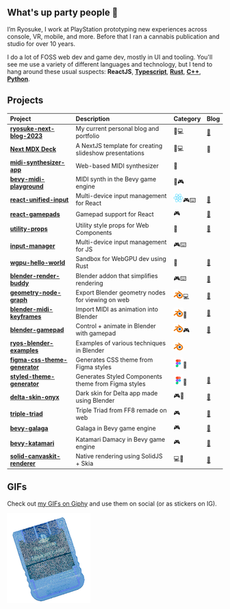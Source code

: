 ## What's up party people 🤘

I’m Ryosuke, I work at PlayStation prototyping new experiences across console, VR, mobile, and more. Before that I ran a cannabis publication and studio for over 10 years.

I do a lot of FOSS web dev and game dev, mostly in UI and tooling. You'll see me use a variety of different languages and technology, but I tend to hang around these usual suspects: **ReactJS**, [**Typescript**](https://github.com/whoisryosuke?tab=repositories&q=&type=source&language=typescript&sort=), [**Rust**](https://github.com/whoisryosuke?tab=repositories&q=&type=source&language=rust&sort=), [**C++**](https://github.com/whoisryosuke?tab=repositories&q=&type=source&language=c%2B%2B&sort=), [**Python**](https://github.com/whoisryosuke?tab=repositories&q=&type=source&language=python&sort=).

## Projects

| Project                                                                                    | Description                                            | Category                                | Blog                                                                                                                                                             |
| :----------------------------------------------------------------------------------------- | :----------------------------------------------------- | :-------------------------------------- | :--------------------------------------------------------------------------------------------------------------------------------------------------------------- |
| [**ryosuke-next-blog-2023**](https://github.com/whoisryosuke/ryosuke-next-blog-2023)       | My current personal blog and portfolio                 | 📘💻                                    | [🔗](https://whoisryosuke.com/blog/2024/the-vision-pro-redesign-of-2024)                                                                                         |
| [**Next MDX Deck**](https://github.com/whoisryosuke/next-mdx-deck)                         | A NextJS template for creating slideshow presentations | 📘💻                                    | 🔗                                                                                                                                                               |
| [**midi-synthesizer-app**](https://github.com/whoisryosuke/midi-synthesizer-app)           | Web-based MIDI synthesizer                             | 🎹                                      |                                                                                                                                                                  |
| [**bevy-midi-playground**](https://github.com/whoisryosuke/bevy-midi-playground)           | MIDI synth in the Bevy game engine                     | 🎹🎮                                    |
| [**react-unified-input**](https://github.com/whoisryosuke/react-unified-input)             | Multi-device input management for React                | ![ReactJS](./assets/icon-react.png)🎮⌨️ | [🔗](https://whoisryosuke.com/blog/2024/focus-and-spatial-navigation-in-react)                                                                                   |
| [**react-gamepads**](https://github.com/whoisryosuke/react-gamepads)                       | Gamepad support for React                              | 🎮                                      | [🔗](https://whoisryosuke.com/blog/2020/adding-game-controller-input-to-react)                                                                                   |
| [**utility-props**](https://github.com/whoisryosuke/utility-props)                         | Utility style props for Web Components                 | 🎨                                      | [🔗](https://whoisryosuke.com/blog/2020/utility-props-for-web-components)                                                                                        |
| [**input-manager**](https://github.com/whoisryosuke/input-manager)                         | Multi-device input management for JS                   | 🎮⌨️                                    |                                                                                                                                                                  |
| [**wgpu-hello-world**](https://github.com/whoisryosuke/wgpu-hello-world)                   | Sandbox for WebGPU dev using Rust                      | 🌈                                      | [🔗](https://whoisryosuke.com/blog/2022/primitive-geometry-in-wgpu-and-rust)                                                                                     |
| [**blender-render-buddy**](https://github.com/whoisryosuke/blender-render-buddy)           | Blender addon that simplifies rendering                | 🎮⌨️                                    | [🔗](https://whoisryosuke.com/blog/2024/how-i-made-the-render-buddy-blender-plugin)                                                                              |
| [**geometry-node-graph**](https://github.com/whoisryosuke/geometry-node-graph)             | Export Blender geometry nodes for viewing on web       | ![Blender](./assets/icon-blender.png)💻 | [🔗](https://whoisryosuke.com/blog/2023/exporting-geometry-nodes-from-blender)                                                                                   |
| [**blender-midi-keyframes**](https://github.com/whoisryosuke/blender-midi-keyframes)       | Import MIDI as animation into Blender                  | ![Blender](./assets/icon-blender.png)🎹 | [🔗](https://whoisryosuke.com/blog/2024/midi-powered-animations-in-blender)                                                                                      |
| [**blender-gamepad**](https://github.com/whoisryosuke/blender-gamepad)                     | Control + animate in Blender with gamepad              | ![Blender](./assets/icon-blender.png)🎮 | [🔗](https://whoisryosuke.com/blog/2024/using-gamepads-in-blender)                                                                                               |
| [**ryos-blender-examples**](https://github.com/whoisryosuke/ryos-blender-examples)         | Examples of various techniques in Blender              | ![Blender](./assets/icon-blender.png)   |                                                                                                                                                                  |
| [**figma-css-theme-generator**](https://github.com/whoisryosuke/figma-css-theme-generator) | Generates CSS theme from Figma styles                  | ![Figma](./assets/icon-figma.png)🎨     |                                                                                                                                                                  |
| [**styled-theme-generator**](https://github.com/whoisryosuke/styled-theme-generator)       | Generates Styled Components theme from Figma styles    | ![Figma](./assets/icon-figma.png)🎨     | [🔗](https://whoisryosuke.com/blog/2020/syncing-figma-styles-with-css-in-js)                                                                                     |
| [**delta-skin-onyx**](https://github.com/whoisryosuke/delta-skin-onyx)                     | Dark skin for Delta app made using Blender             | 🎮🎨                                    | [🔗](https://whoisryosuke.com/blog/2024/the-guide-for-designing-delta-skins)                                                                                     |
| [**triple-triad**](https://github.com/whoisryosuke/triple-triad)                           | Triple Triad from FF8 remade on web                    | 🎮                                      | [🔗](https://whoisryosuke.com/blog/2024/recreating-triple-triad-in-reactjs)                                                                                      |
| [**bevy-galaga**](https://github.com/whoisryosuke/bevy-galaga)                             | Galaga in Bevy game engine                             | 🎮                                      | [🔗](https://whoisryosuke.com/blog/2023/making-galaga-in-rust-with-bevy-part-1)                                                                                  |
| [**bevy-katamari**](https://github.com/whoisryosuke/bevy-katamari)                         | Katamari Damacy in Bevy game engine                    | 🎮                                      | [🔗](https://whoisryosuke.com/blog/2023/making-katamari-for-bevy-game-jam)                                                                                       |
| [**solid-canvaskit-renderer**](https://github.com/whoisryosuke/solid-canvaskit-renderer)   | Native rendering using SolidJS + Skia                  | 💻🌈                                    | [🔗](<[https://whoisryosuke.com/blog/2023/making-katamari-for-bevy-game-jam](https://whoisryosuke.com/blog/2022/ditch-the-dom-with-solidjs-and-skia-canvaskit)>) |

## GIFs

Check out [my GIFs on Giphy](https://giphy.com/whoisryosuke) and use them on social (or as stickers on IG).

[![PS1 Memory Card in Island Blue color scheme](./assets/memory-card.gif)](https://giphy.com/whoisryosuke)
